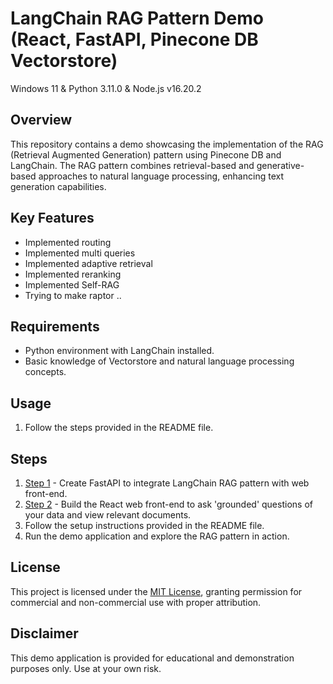 # LangChain RAG Pattern Demo (React, FastAPI, Pinecone DB Vectorstore)

Windows 11 & Python 3.11.0 & Node.js v16.20.2

## Overview
This repository contains a demo showcasing the implementation of the RAG (Retrieval Augmented Generation) pattern using Pinecone DB and LangChain. 
The RAG pattern combines retrieval-based and generative-based approaches to natural language processing, enhancing text generation capabilities.

## Key Features

- Implemented routing
- Implemented multi queries
- Implemented adaptive retrieval
- Implemented reranking
- Implemented Self-RAG
- Trying to make raptor ..

## Requirements
- Python environment with LangChain installed.
- Basic knowledge of Vectorstore and natural language processing concepts.

## Usage
1. Follow the steps provided in the README file.

## Steps
1. [Step 1](api) - Create FastAPI to integrate LangChain RAG pattern with web front-end.
2. [Step 2](web) - Build the React web front-end to ask 'grounded' questions of your data and view relevant documents. 
3. Follow the setup instructions provided in the README file.
4. Run the demo application and explore the RAG pattern in action.

## License
This project is licensed under the [MIT License](MIT.md), granting permission for commercial and non-commercial use with proper attribution.

## Disclaimer
This demo application is provided for educational and demonstration purposes only. Use at your own risk.
